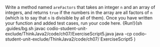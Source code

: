 Write a method named `areFactors` that takes an integer `n` and an array of integers, and returns `true` if the numbers in the array are all factors of `n` (which is to say that `n` is divisible by all of them).
Once you have written your function and added test cases, run your code here.
{Run!}(sh .guides/bg.sh javac codio-student-unit-exclude/ThinkJava2/code/ch07/ExerciseScript5.java java -cp codio-student-unit-exclude/ThinkJava2/code/ch07/ ExerciseScript5 )

